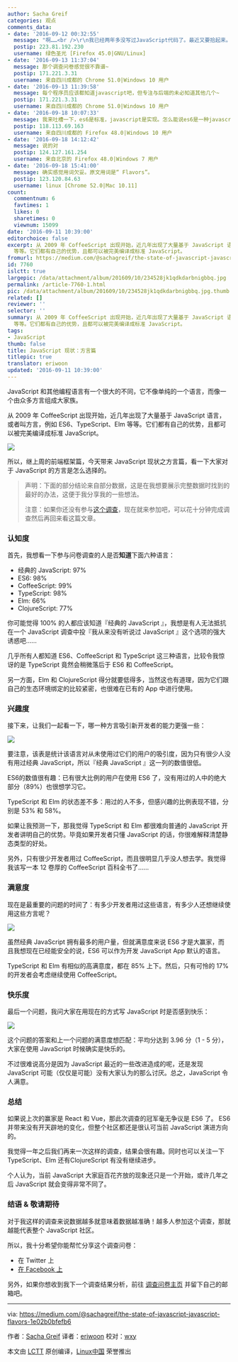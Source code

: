 ```yaml
---
author: Sacha Greif
categories: 观点
comments_data:
- date: '2016-09-12 00:32:55'
  message: "啊……<br />\r\n我已经两年多没写过JavaScript代码了。最近又要拾起来。"
  postip: 223.81.192.230
  username: 绿色圣光 [Firefox 45.0|GNU/Linux]
- date: '2016-09-13 11:37:04'
  message: 那个调查问卷感觉很不靠谱~
  postip: 171.221.3.31
  username: 来自四川成都的 Chrome 51.0|Windows 10 用户
- date: '2016-09-13 11:39:58'
  message: 每个程序员应该都知道javascript吧，但专注与后端的未必知道其他几个~
  postip: 171.221.3.31
  username: 来自四川成都的 Chrome 51.0|Windows 10 用户
- date: '2016-09-18 10:07:33'
  message: 我来吐槽一下，es6是标准，javascript是实现。怎么能说es6是一种javascript方言。
  postip: 118.113.69.163
  username: 来自四川成都的 Firefox 48.0|Windows 10 用户
- date: '2016-09-18 14:12:42'
  message: 说的对
  postip: 124.127.161.254
  username: 来自北京的 Firefox 48.0|Windows 7 用户
- date: '2016-09-18 15:41:00'
  message: 确实感觉用词欠妥。原文用词是“ Flavors”。
  postip: 123.120.84.63
  username: linux [Chrome 52.0|Mac 10.11]
count:
  commentnum: 6
  favtimes: 1
  likes: 0
  sharetimes: 0
  viewnum: 15099
date: '2016-09-11 10:39:00'
editorchoice: false
excerpt: 从 2009 年 CoffeeScript 出现开始，近几年出现了大量基于 JavaScript 语言，或者叫方言，例如 ES6、TypeScript、Elm
  等等。它们都有自己的优势，且都可以被完美编译成标准 JavaScript。
fromurl: https://medium.com/@sachagreif/the-state-of-javascript-javascript-flavors-1e02b0bfefb6
id: 7760
islctt: true
largepic: /data/attachment/album/201609/10/234528jk1qdkdarbnigbbq.jpg
permalink: /article-7760-1.html
pic: /data/attachment/album/201609/10/234528jk1qdkdarbnigbbq.jpg.thumb.jpg
related: []
reviewer: ''
selector: ''
summary: 从 2009 年 CoffeeScript 出现开始，近几年出现了大量基于 JavaScript 语言，或者叫方言，例如 ES6、TypeScript、Elm
  等等。它们都有自己的优势，且都可以被完美编译成标准 JavaScript。
tags:
- JavaScript
thumb: false
title: JavaScript 现状：方言篇
titlepic: true
translator: eriwoon
updated: '2016-09-11 10:39:00'
---
```


JavaScript 和其他编程语言有一个很大的不同，它不像单纯的一个语言，而像一个由众多方言组成大家族。


从 2009 年 CoffeeScript 出现开始，近几年出现了大量基于 JavaScript 语言，或者叫方言，例如 ES6、TypeScript、Elm 等等。它们都有自己的优势，且都可以被完美编译成标准 JavaScript。


![](/data/attachment/album/201609/10/234528jk1qdkdarbnigbbq.jpg)


所以，继上周的前端框架篇，今天带来 JavaScript 现状之方言篇，看一下大家对于 JavaScript 的方言是怎么选择的。



> 
> 声明：下面的部分结论来自部分数据，这是在我想要展示完整数据时找到的最好的办法，这便于我分享我的一些想法。
> 
> 
> 注意：如果你还没有参与[这个调查](http://stateofjs.com/)，现在就来参加吧，可以花十分钟完成调查然后再回来看这篇文章。
> 
> 
> 


### 认知度


首先，我想看一下参与问卷调查的人是否**知道**下面六种语言：


* 经典的 JavaScript: 97%
* ES6: 98%
* CoffeeScript: 99%
* TypeScript: 98%
* Elm: 66%
* ClojureScript: 77%


你可能觉得 100% 的人都应该知道『经典的 JavaScript 』，我想是有人无法抵抗在一个 JavaScript 调查中投『我从来没有听说过 JavaScript 』这个选项的强大诱惑吧……


几乎所有人都知道 ES6、CoffeeScript 和 TypeScript 这三种语言，比较令我惊讶的是 TypeScript 竟然会稍微落后于 ES6 和 CoffeeScript。


另一方面，Elm 和 ClojureScript 得分就要低得多，当然这也有道理，因为它们跟自己的生态环境绑定的比较紧密，也很难在已有的 App 中进行使用。


### 兴趣度


接下来，让我们一起看一下，哪一种方言吸引新开发者的能力更强一些：


![](/data/attachment/album/201609/10/234530qwnq76kk66nnqoiz.png)


要注意，该表是统计该语言对从未使用过它们的用户的吸引度，因为只有很少人没有用过经典 JavaScript，所以『经典 JavaScript 』这一列的数值很低。


ES6的数值很有趣：已有很大比例的用户在使用 ES6 了，没有用过的人中的绝大部分（89%）也很想学习它。


TypeScript 和 Elm 的状态差不多：用过的人不多，但感兴趣的比例表现不错，分别是 53% 和 58%。


如果让我预测一下，那我觉得 TypeScript 和 Elm 都很难向普通的 JavaScript 开发者讲明自己的优势。毕竟如果开发者只懂 JavaScript 的话，你很难解释清楚静态类型的好处。


另外，只有很少开发者用过 CoffeeScript，而且很明显几乎没人想去学。我觉得我该写一本 12 卷厚的 CoffeeScript 百科全书了……


### 满意度


现在是最重要的问题的时间了：有多少开发者用过这些语言，有多少人还想继续使用这些方言呢？


![](/data/attachment/album/201609/10/234531g7de5kp4t1d46ble.png)


虽然经典 JavaScript 拥有最多的用户量，但就满意度来说 ES6 才是大赢家，而且我想现在已经能安全的说，ES6 可以作为开发 JavaScript App 默认的语言。


TypeScript 和 Elm 有相似的高满意度，都在 85% 上下。然后，只有可怜的 17% 的开发者会考虑继续使用 CoffeeScript。


### 快乐度


最后一个问题，我问大家在用现在的方式写 JavaScript 时是否感到快乐：


![](/data/attachment/album/201609/10/234532slr8mdi3imzyd3xr.png)


这个问题的答案和上一个问题的满意度想匹配：平均分达到 3.96 分（1 - 5 分），大家在使用 JavaScript 时候确实是快乐的。


不过很难说高分是因为 JavaScript 最近的一些改进造成的呢，还是发现 JavaScript 可能（仅仅是可能）没有大家认为的那么讨厌。总之，JavaScript 令人满意。


### 总结


如果说上次的赢家是 React 和 Vue，那此次调查的冠军毫无争议是 ES6 了。 ES6 并带来没有开天辟地的变化，但整个社区都还是很认可当前 JavaScript 演进方向的。


我觉得一年之后我们再来一次这样的调查，结果会很有趣。同时也可以关注一下 TypeScript、Elm 还有ClojureScript 有没有继续进步。


个人认为，当前 JavaScript 大家庭百花齐放的现象还只是一个开始，或许几年之后 JavaScript 就会变得非常不同了。


### 结语 & 敬请期待


对于我这样的调查来说数据越多就意味着数据越准确！越多人参加这个调查，那就越能代表整个 JavaScript 社区。


所以，我十分希望你能帮忙分享这个调查问卷：


* 在 Twitter 上
* [在 Facebook 上](https://facebook.com/sharer/sharer.php?u=http%3A%2F%2Fstateofjs.com)


另外，如果你想收到我下一个调查结果分析，前往 [调查问卷主页](http://stateofjs.com/) 并留下自己的邮箱吧。




---


via: <https://medium.com/@sachagreif/the-state-of-javascript-javascript-flavors-1e02b0bfefb6>


作者：[Sacha Greif](https://medium.com/@sachagreif) 译者：[eriwoon](https://github.com/eriwoon) 校对：[wxy](https://github.com/wxy)


本文由 [LCTT](https://github.com/LCTT/TranslateProject) 原创编译，[Linux中国](https://linux.cn/) 荣誉推出